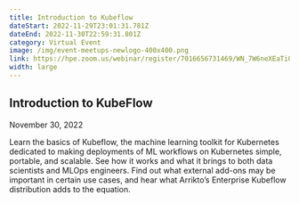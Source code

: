 ```yaml
---
title: Introduction to Kubeflow
dateStart: 2022-11-29T23:01:31.781Z
dateEnd: 2022-11-30T22:59:31.801Z
category: Virtual Event
image: /img/event-meetups-newlogo-400x400.png
link: https://hpe.zoom.us/webinar/register/7016656731469/WN_7W6neXEaTiOjfGJZPtfTIQ
width: large
---
```

## Introduction to KubeFlow
November 30, 2022

Learn the basics of Kubeflow, the machine learning toolkit for Kubernetes dedicated to making deployments of ML workflows on Kubernetes simple, portable, and scalable. See how it works and what it brings to both data scientists and MLOps engineers. Find out what external add-ons may be important in certain use cases, and hear what Arrikto’s Enterprise Kubeflow distribution adds to the equation.